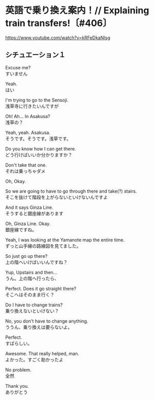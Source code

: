 # 英語で乗り換え案内！// Explaining train transfers!〔#406〕

https://www.youtube.com/watch?v=kRFeDkaNIsg

## シチュエーション１

Excuse me?  
すいません  
  
Yeah.  
はい  
  
I'm trying to go to the Sensoji.  
浅草寺に行きたいんですが  
  
Oh! Ah... In Asakusa?  
浅草の？  
  
Yeah, yeah. Asakusa.  
そうです。そうです。浅草です。  
  
Do you know how I can get there.  
どう行けばいいか分かりますか？  
  
Don't take that one.  
それは乗っちゃダメ  
  
Oh, Okay.  
  
So we are going to have to go through there and take(?) stairs.  
そこを抜けて階段を上がらないといけないんですよ  
  
And it says Ginza Line.  
そうすると銀座線があります  
  
Oh, Ginza Line. Okay.  
銀座線ですね。  
  
Yeah, I was looking at the Yamanote map the entire time.  
ずっと山手線の路線図を見てました。  
  
So just go up there?  
上の階へいけばいいんですね？  
  
Yup, Upstairs and then...  
うん。上の階へ行ったら、  
  
Perfect. Does it go straight there?  
そこへはそのまま行く？  
  
Do I have to change trains?  
乗り換えないといけない？  
  
No, you don't have to change anything.  
ううん、乗り換えは要らないよ。  
  
Perfect.  
すばらしい。  
  
Awesome. That really helped, man.  
よかった。すごく助かったよ  
  
No problem.  
全然  
  
Thank you.  
ありがとう  
